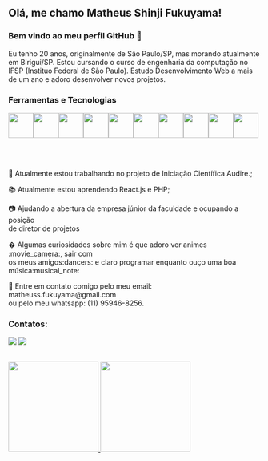 ## Olá, me chamo Matheus Shinji Fukuyama! 
### Bem vindo ao meu perfil GitHub 👋

Eu tenho 20 anos, originalmente de São Paulo/SP, mas morando atualmente em Birigui/SP. Estou cursando o curso de engenharia da computação no IFSP (Instituo Federal de São Paulo). Estudo Desenvolvimento Web a mais de um ano e adoro desenvolver novos projetos.


### Ferramentas e Tecnologias

<img src="https://cdn.jsdelivr.net/gh/devicons/devicon/icons/html5/html5-original.svg" style="height: 50px"/><img src="https://cdn.jsdelivr.net/gh/devicons/devicon/icons/css3/css3-original.svg" style="height: 50px"/><img src="https://cdn.jsdelivr.net/gh/devicons/devicon/icons/javascript/javascript-original.svg" style="height: 50px"/><img src="https://cdn.jsdelivr.net/gh/devicons/devicon/icons/nodejs/nodejs-original.svg" style="height: 50px"/><img src="https://cdn.jsdelivr.net/gh/devicons/devicon/icons/sequelize/sequelize-original.svg" style="height: 50px"/><img src="https://cdn.jsdelivr.net/gh/devicons/devicon/icons/mysql/mysql-original.svg" style="height: 50px"/><img src="https://cdn.jsdelivr.net/gh/devicons/devicon/icons/express/express-original.svg" style="height: 50px"/><img src="https://cdn.jsdelivr.net/gh/devicons/devicon/icons/git/git-original.svg" style="height: 50px"/><img src="https://cdn.jsdelivr.net/gh/devicons/devicon/icons/github/github-original.svg" style="height: 50px"/><img src="https://cdn.jsdelivr.net/gh/devicons/devicon/icons/postgresql/postgresql-original.svg" style="height: 50px"/>


<br />
<br />
<div display="inline-block">
 <p align="left">🔭 Atualmente estou trabalhando no projeto de Iniciação Científica Audire.;</p>
 <p align="left">📚 Atualmente estou aprendendo React.js e PHP;</p>
 <p align="left">📷 Ajudando a abertura da empresa júnior da faculdade e ocupando a posição<br />
    de diretor de projetos</p>
 <p align="left">� Algumas curiosidades sobre mim é que adoro ver animes :movie_camera:, sair com<br />
    os meus amigos:dancers: e claro programar enquanto ouço uma boa música:musical_note:</p>
 <p align="left">💬 Entre em contato comigo pelo meu email: matheuss.fukuyama@gmail.com<br />
  ou pelo meu whatsapp: (11) 95946-8256.</p>
</div>
          
 ### Contatos:

<div>
<a href = "mailto:matheuss.fukuyama@gmail.com"><img src="https://img.shields.io/badge/Gmail-D14836?style=for-the-badge&logo=gmail&logoColor=white" target="_blank"></a>
<a href="https://www.linkedin.com/in/matheus-fukuyama-52317416b/" target="_blank"><img src="https://img.shields.io/badge/-LinkedIn-%230077B5?style=for-the-badge&logo=linkedin&logoColor=white" target="_blank"></a>   
</div>


##
<div>
<a href="https://github.com/MatheusFukuyama">
<img height="180em" src="https://github-readme-stats.vercel.app/api/top-langs/?username=MatheusFukuyama&layout=compact&langs_count=7&theme=dracula"/>
<img height="180em" src="https://github-readme-stats.vercel.app/api?username=MatheusFukuyama&show_icons=true&theme=dracula&include_all_commits=true&count_private=true"/>
</div>
